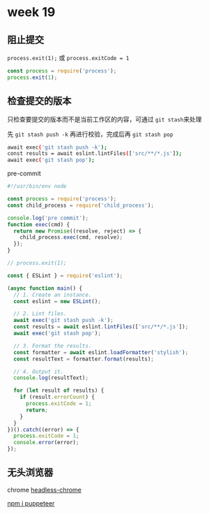 # week 19

## 阻止提交

 `process.exit(1);` 或 `process.exitCode = 1`

```js
const process = require('process');
process.exit(1);
```

## 检查提交的版本

只检查要提交的版本而不是当前工作区的内容，可通过 `git stash`来处理

先 `git stash push -k` 再进行校验，完成后再 `git stash pop`

```sh
await exec('git stash push -k');
const results = await eslint.lintFiles(['src/**/*.js']);
await exec('git stash pop');
```

pre-commit

```js
#!/usr/bin/env node

const process = require('process');
const child_process = require('child_process');

console.log('pre commit');
function exec(cmd) {
  return new Promise((resolve, reject) => {
    child_process.exec(cmd, resolve);
  });
}

// process.exit(1);

const { ESLint } = require('eslint');

(async function main() {
  // 1. Create an instance.
  const eslint = new ESLint();

  // 2. Lint files.
  await exec('git stash push -k');
  const results = await eslint.lintFiles(['src/**/*.js']);
  await exec('git stash pop');

  // 3. Format the results.
  const formatter = await eslint.loadFormatter('stylish');
  const resultText = formatter.format(results);

  // 4. Output it.
  console.log(resultText);

  for (let result of results) {
    if (result.errorCount) {
      process.exitCode = 1;
      return;
    }
  }
})().catch((error) => {
  process.exitCode = 1;
  console.error(error);
});

```


## 无头浏览器

chrome  [headless-chrome](https://developers.google.com/web/updates/2017/04/headless-chrome)

[npm i puppeteer](https://www.npmjs.com/package/puppeteer)

